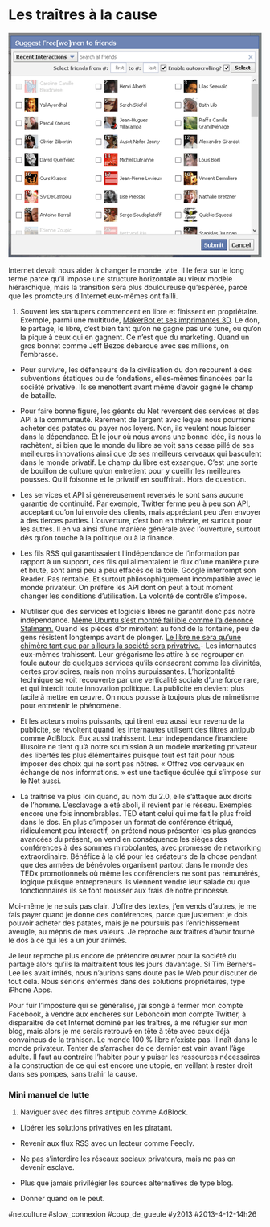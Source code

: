 # Les traîtres à la cause

![](_i/grease3.png)

Internet devait nous aider à changer le monde, vite. Il le fera sur le long terme parce qu’il impose une structure horizontale au vieux modèle hiérarchique, mais la transition sera plus douloureuse qu’espérée, parce que les promoteurs d’Internet eux-mêmes ont failli.
1. Souvent les startupers commencent en libre et finissent en propriétaire. Exemple, parmi une multitude, [MakerBot et ses imprimantes 3D](http://www.framablog.org/index.php/post/2012/09/24/makerbot-vs-materiel-libre). Le don, le partage, le libre, c’est bien tant qu’on ne gagne pas une tune, ou qu’on la pique à ceux qui en gagnent. Ce n’est que du marketing. Quand un gros bonnet comme Jeff Bezos débarque avec ses millions, on l’embrasse.

- Pour survivre, les défenseurs de la civilisation du don recourent à des subventions étatiques ou de fondations, elles-mêmes financées par la société privative. Ils se menottent avant même d’avoir gagné le champ de bataille.

- Pour faire bonne figure, les géants du Net reversent des services et des API à la communauté. Rarement de l’argent avec lequel nous pourrions acheter des patates ou payer nos loyers. Non, ils veulent nous laisser dans la dépendance. Et le jour où nous avons une bonne idée, ils nous la rachètent, si bien que le monde du libre se voit sans cesse pillé de ses meilleures innovations ainsi que de ses meilleurs cerveaux qui basculent dans le monde privatif. Le champ du libre est exsangue. C’est une sorte de bouillon de culture qu’on entretient pour y cueillir les meilleures pousses. Qu’il foisonne et le privatif en souffrirait. Hors de question.

- Les services et API si généreusement reversés le sont sans aucune garantie de continuité. Par exemple, Twitter ferme peu à peu son API, acceptant qu’on lui envoie des clients, mais appréciant peu d’en envoyer à des tierces parties. L’ouverture, c’est bon en théorie, et surtout pour les autres. Il en va ainsi d’une manière générale avec l’ouverture, surtout dès qu’on touche à la politique ou à la finance.

- Les fils RSS qui garantissaient l’indépendance de l’information par rapport à un support, ces fils qui alimentaient le flux d’une manière pure et brute, sont ainsi peu à peu effacés de la toile. Google interrompt son Reader. Pas rentable. Et surtout philosophiquement incompatible avec le monde privateur. On préfère les API dont on peut à tout moment changer les conditions d’utilisation. La volonté de contrôle s’impose.

- N’utiliser que des services et logiciels libres ne garantit donc pas notre indépendance. [Même Ubuntu s’est montré faillible comme l’a dénoncé Stalmann.](http://www.framablog.org/index.php/post/2012/12/08/stallman-ubuntu-espion) Quand les pièces d’or miroitent au fond de la fontaine, peu de gens résistent longtemps avant de plonger. [Le libre ne sera qu’une chimère tant que par ailleurs la société sera privatrive.](../2/le-revenu-de-base-comme-jardin-deden.md)- Les internautes eux-mêmes trahissent. Leur grégarisme les attire à se regrouper en foule autour de quelques services qu’ils consacrent comme les divinités, certes provisoires, mais non moins surpuissantes. L’horizontalité technique se voit recouverte par une verticalité sociale d’une force rare, et qui interdit toute innovation politique. La publicité en devient plus facile à mettre en œuvre. On nous pousse à toujours plus de mimétisme pour entretenir le phénomène.

- Et les acteurs moins puissants, qui tirent eux aussi leur revenu de la publicité, se révoltent quand les internautes utilisent des filtres antipub comme AdBlock. Eux aussi trahissent. Leur indépendance financière illusoire ne tient qu’à notre soumission à un modèle marketing privateur des libertés les plus élémentaires puisque tout est fait pour nous imposer des choix qui ne sont pas nôtres. « Offrez vos cerveaux en échange de nos informations. » est une tactique éculée qui s’impose sur le Net aussi.

- La traîtrise va plus loin quand, au nom du 2.0, elle s’attaque aux droits de l’homme. L’esclavage a été aboli, il revient par le réseau. Exemples encore une fois innombrables. TED étant celui qui me fait le plus froid dans le dos. En plus d’imposer un format de conférence étriqué, ridiculement peu interactif, on prétend nous présenter les plus grandes avancées du présent, on vend en conséquence les sièges des conférences à des sommes mirobolantes, avec promesse de networking extraordinaire. Bénéfice à la clé pour les créateurs de la chose pendant que des armées de bénévoles organisent partout dans le monde des TEDx promotionnels où même les conférenciers ne sont pas rémunérés, logique puisque entrepreneurs ils viennent vendre leur salade ou que fonctionnaires ils se font mousser aux frais de notre princesse.

Moi-même je ne suis pas clair. J’offre des textes, j’en vends d’autres, je me fais payer quand je donne des conférences, parce que justement je dois pouvoir acheter des patates, mais je ne poursuis pas l’enrichissement aveugle, au mépris de mes valeurs. Je reproche aux traîtres d’avoir tourné le dos à ce qui les a un jour animés.

Je leur reproche plus encore de prétendre œuvrer pour la société du partage alors qu’ils la maltraitent tous les jours davantage. Si Tim Berners-Lee les avait imités, nous n’aurions sans doute pas le Web pour discuter de tout cela. Nous serions enfermés dans des solutions propriétaires, type iPhone Apps.

Pour fuir l’imposture qui se généralise, j’ai songé à fermer mon compte Facebook, à vendre aux enchères sur Leboncoin mon compte Twitter, à disparaître de cet Internet dominé par les traîtres, à me réfugier sur mon blog, mais alors je me serais retrouvé en tête à tête avec ceux déjà convaincus de la trahison. Le monde 100 % libre n’existe pas. Il naît dans le monde privateur. Tenter de s’arracher de ce dernier est vain avant l’âge adulte. Il faut au contraire l’habiter pour y puiser les ressources nécessaires à la construction de ce qui est encore une utopie, en veillant à rester droit dans ses pompes, sans trahir la cause.

### Mini manuel de lutte

1. Naviguer avec des filtres antipub comme AdBlock.

- Libérer les solutions privatives en les piratant.

- Revenir aux flux RSS avec un lecteur comme Feedly.

- Ne pas s’interdire les réseaux sociaux privateurs, mais ne pas en devenir esclave.

- Plus que jamais privilégier les sources alternatives de type blog.

- Donner quand on le peut.


#netculture #slow_connexion #coup_de_gueule #y2013 #2013-4-12-14h26
